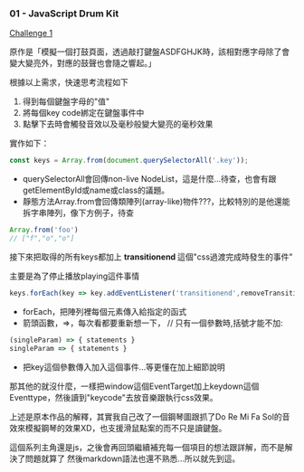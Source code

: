 ### 01 - JavaScript Drum Kit
[Challenge 1](https://shihminciou.github.io/JavaScript30-shihmin/01%20-%20JavaScript%20Drum%20Kit/)

原作是「模擬一個打鼓頁面，透過敲打鍵盤ASDFGHJK時，該相對應字母除了會變大變亮外，對應的鼓聲也會隨之響起。」

根據以上需求，快速思考流程如下
1. 得到每個鍵盤字母的"值"
2. 將每個key code綁定在鍵盤事件中
3. 點擊下去時會觸發音效以及毫秒般變大變亮的毫秒效果 

實作如下：

```javascript
const keys = Array.from(document.querySelectorAll('.key'));
```

* querySelectorAll會回傳non-live NodeList，這是什麼...待查，也會有跟getElementById或name或class的議題。
* 靜態方法Array.from會回傳類陣列(array-like)物件???，比較特別的是他還能拆字串陣列，像下方例子，待查
```javascript
Array.from('foo')
// ["f","o","o"]
```

接下來把取得的所有keys都加上 <b> transitionend </b> 這個"css過渡完成時發生的事件"

主要是為了停止播放playing這件事情

```javascript
keys.forEach(key => key.addEventListener('transitionend',removeTransition));
```

* forEach，把陣列裡每個元素傳入給指定的函式
* 箭頭函數，=>，每次看都要重新想一下，
// 只有一個參數時,括號才能不加:
```javascript
(singleParam) => { statements }
singleParam => { statements }
```
* 把key這個參數傳入加入這個事件...等更懂在加上細節說明

那其他的就沒什麼，一樣把window這個EventTarget加上keydown這個Eventtype，然後讀到"keycode"去放音樂跟執行css效果。

上述是原本作品的解釋，其實我自己改了一個鋼琴圖跟抓了Do Re Mi Fa Sol的音效來模擬鋼琴的效果XD，也支援滑鼠點案的而不只是讀鍵盤。

這個系列主角還是js，之後會再回頭繼續補充每一個項目的想法跟詳解，而不是解決了問題就算了
然後markdown語法也還不熟悉...所以就先到這。 